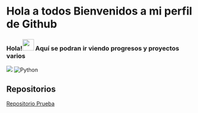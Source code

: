 # Hola a todos Bienvenidos a mi perfil de Github

### Hola!<img src="https://raw.githubusercontent.com/MartinHeinz/MartinHeinz/master/wave.gif" width="30px" height="30px" />  Aquí se podran ir viendo progresos y proyectos varios 

![](https://github.com/user-attachments/assets/1e7a845e-b0cd-484e-96e8-e436e41f8c57)
![Python](https://img.shields.io/badge/Code-Python-informational?style=flat&logo=python&color=3776AB)
## Repositorios
[Repositorio Prueba](https://github.com/NenriquezC/MPR_Tokio)

